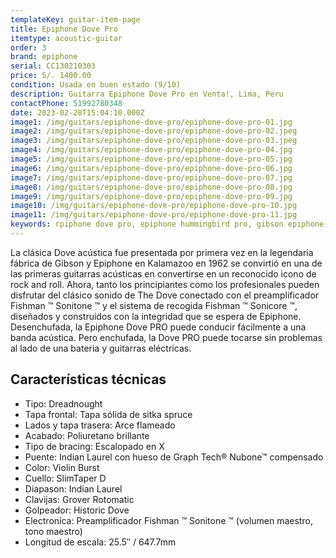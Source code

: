 ```yaml
---
templateKey: guitar-item-page
title: Epiphone Dove Pro
itemtype: acoustic-guitar
order: 3
brand: epiphone
serial: CC130210303
price: S/. 1400.00
condition: Usada en buen estado (9/10)
description: Guitarra Epiphone Dove Pro en Venta!, Lima, Peru
contactPhone: 51992780348
date: 2023-02-28T15:04:10.000Z
image1: /img/guitars/epiphone-dove-pro/epiphone-dove-pro-01.jpg
image2: /img/guitars/epiphone-dove-pro/epiphone-dove-pro-02.jpeg
image3: /img/guitars/epiphone-dove-pro/epiphone-dove-pro-03.jpeg
image4: /img/guitars/epiphone-dove-pro/epiphone-dove-pro-04.jpg
image5: /img/guitars/epiphone-dove-pro/epiphone-dove-pro-05.jpg
image6: /img/guitars/epiphone-dove-pro/epiphone-dove-pro-06.jpg
image7: /img/guitars/epiphone-dove-pro/epiphone-dove-pro-07.jpg
image8: /img/guitars/epiphone-dove-pro/epiphone-dove-pro-08.jpg
image9: /img/guitars/epiphone-dove-pro/epiphone-dove-pro-09.jpg
image10: /img/guitars/epiphone-dove-pro/epiphone-dove-pro-10.jpg
image11: /img/guitars/epiphone-dove-pro/epiphone-dove-pro-11.jpg
keywords: rpiphone dove pro, epiphone hummingbird pro, gibson epiphone, gibson epiphone, epihone dove, guitarra epiphone dove
---
```

La clásica Dove acústica fue presentada por primera vez en la legendaria fábrica de Gibson y Epiphone en Kalamazoo en 1962 se convirtió en una de las primeras guitarras acústicas en convertirse en un reconocido icono de rock and roll. Ahora, tanto los principiantes como los profesionales pueden disfrutar del clásico sonido de The Dove conectado con el preamplificador Fishman ™ Sonitone ™ y el sistema de recogida Fishman ™ Sonicore ™, diseñados y construidos con la integridad que se espera de Epiphone.
Desenchufada, la Epiphone Dove PRO puede conducir fácilmente a una banda acústica. Pero enchufada, la Dove PRO puede tocarse sin problemas al lado de una bateria y guitarras eléctricas.

## Características técnicas

* Tipo: Dreadnought
* Tapa frontal: Tapa sólida de sitka spruce
* Lados y tapa trasera: Arce flameado
* Acabado: Poliuretano brillante
* Tipo de bracing: Escalopado en X
* Puente: Indian Laurel con hueso de Graph Tech® Nubone™ compensado
* Color: Violin Burst
* Cuello: SlimTaper D
* Diapason: Indian Laurel
* Clavijas: Grover Rotomatic
* Golpeador: Historic Dove
* Electronica: Preamplificador Fishman ™ Sonitone ™ (volumen maestro, tono maestro)
* Longitud de escala: 25.5″ / 647.7mm

